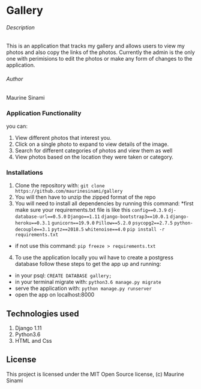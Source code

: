 # Gallery
###### Description
This is an application that tracks my gallery and allows users to view my photos and also copy the links of the photos.
Currently the admin is the only one with perimisions to edit the photos or make any form of changes to the application.
###### Author
Maurine Sinami

### Application Functionality
you can:

1. View different photos that interest you.
2. Click on a single photo to expand to view details of the image.
3. Search for different categories of photos and view them as well
4. View photos based on the location they were taken or category.

### Installations

1. Clone the repository with:
`git clone https://github.com/maurinesinami/gallery`
2. You will then have to unzip the zipped format of the repo
3. You will need to install all dependencies by running this command:
*first make sure your requirements.txt file is like this
`config==0.3.9`
`dj-database-url==0.5.0`
`Django==1.11`
`django-bootstrap3==10.0.1`
`django-heroku==0.3.1`
`gunicorn==19.9.0`
`Pillow==5.2.0`
`psycopg2==2.7.5`
`python-decouple==3.1`
`pytz==2018.5`
`whitenoise==4.0`
`pip install -r requirements.txt`
* if not use this command:
`pip freeze > requirements.txt`

4. To use the application locally you wil have to create a postgress database
follow these steps to get the app up and running:
* in your psql:
`CREATE DATABASE gallery;`
* in your terminal migrate with:
`python3.6 manage.py migrate`
* serve the application with:
`python manage.py runserver`
* open the app on localhost:8000

## Technologies used
1. Django 1.11
2. Python3.6
3.  HTML and Css

## License
This project is licensed under the MIT Open Source license, (c) Maurine Sinami